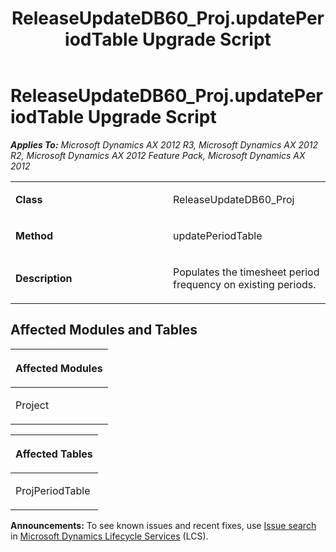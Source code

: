 ﻿---
title: ReleaseUpdateDB60_Proj.updatePeriodTable Upgrade Script
TOCTitle: ReleaseUpdateDB60_Proj.updatePeriodTable Upgrade Script
ms:assetid: f3064f61-e8f3-7569-60ca-f178140483eb
ms:mtpsurl: https://msdn.microsoft.com/en-us/library/JJ737474(v=AX.60)
ms:contentKeyID: 49712168
ms.date: 05/18/2015
mtps_version: v=AX.60
---

# ReleaseUpdateDB60\_Proj.updatePeriodTable Upgrade Script 


_**Applies To:** Microsoft Dynamics AX 2012 R3, Microsoft Dynamics AX 2012 R2, Microsoft Dynamics AX 2012 Feature Pack, Microsoft Dynamics AX 2012_

<table>
<colgroup>
<col style="width: 50%" />
<col style="width: 50%" />
</colgroup>
<tbody>
<tr class="odd">
<td><p><strong>Class</strong></p></td>
<td><p>ReleaseUpdateDB60_Proj</p></td>
</tr>
<tr class="even">
<td><p><strong>Method</strong></p></td>
<td><p>updatePeriodTable</p></td>
</tr>
<tr class="odd">
<td><p><strong>Description</strong></p></td>
<td><p>Populates the timesheet period frequency on existing periods.</p></td>
</tr>
</tbody>
</table>


## Affected Modules and Tables

<table>
<colgroup>
<col style="width: 100%" />
</colgroup>
<thead>
<tr class="header">
<th><p>Affected Modules</p></th>
</tr>
</thead>
<tbody>
<tr class="odd">
<td><p>Project</p></td>
</tr>
</tbody>
</table>


<table>
<colgroup>
<col style="width: 100%" />
</colgroup>
<thead>
<tr class="header">
<th><p>Affected Tables</p></th>
</tr>
</thead>
<tbody>
<tr class="odd">
<td><p>ProjPeriodTable</p></td>
</tr>
</tbody>
</table>

  
**Announcements:** To see known issues and recent fixes, use [Issue search](http://go.microsoft.com/fwlink/?linkid=389258) in [Microsoft Dynamics Lifecycle Services](http://go.microsoft.com/fwlink/?linkid=306505) (LCS).

